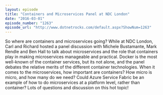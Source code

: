```yaml
---
layout: episode
title: "Containers and Microservices Panel at NDC London"
date: "2016-03-01"
episode_number: "1263"
episode_url: "http://www.dotnetrocks.com/default.aspx?ShowNum=1263"
---
```


So where are containers and microservices going? While at NDC London, Carl and Richard hosted a panel discussion with Michele Bustamante, Mark Rendle and Ben Hall to talk about microservices and the role that containers play in making microservices manageable and practical. Docker is the most well-known of the container services, but its not alone, and the panel debates the relative merits of the different container technologies. When it comes to the microservices, how important are containers? How micro is micro, and how many do we need? Could Azure Service Fabric be an example of how to do microservices at a platform level, rather than container? Lots of questions and discussion on this hot topic!
